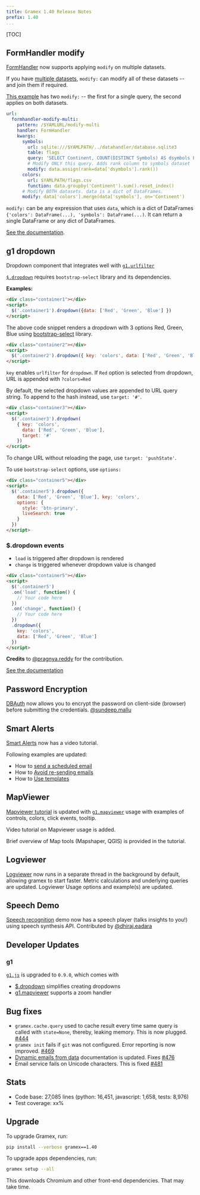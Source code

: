 ```yaml
---
title: Gramex 1.40 Release Notes
prefix: 1.40
...
```


[TOC]

## FormHandler modify

[FormHandler](../../formhandler/#formhandler-modify) now supports applying `modify` on multiple datasets.

If you have [multiple datasets](../../formhandler/#formhandler-multiple-datasets),
`modify:` can modify all of these datasets -- and join them if required.

[This example](../../formhandler/modify-multi?_format=html) has two `modify:` --
the first for a single query, the second applies on both datasets.

```yaml
url:
  formhandler-modify-multi:
    pattern: /$YAMLURL/modify-multi
    handler: FormHandler
    kwargs:
      symbols:
        url: sqlite:///$YAMLPATH/../datahandler/database.sqlite3
        table: flags
        query: 'SELECT Continent, COUNT(DISTINCT Symbols) AS dsymbols FROM flags GROUP BY Continent'
        # Modify ONLY this query. Adds rank column to symbols dataset
        modify: data.assign(rank=data['dsymbols'].rank())
      colors:
        url: $YAMLPATH/flags.csv
        function: data.groupby('Continent').sum().reset_index()
      # Modify BOTH datasets. data is a dict of DataFrames.
      modify: data['colors'].merge(data['symbols'], on='Continent')
```

`modify:` can be any expression that uses `data`, which is a dict of DataFrames
`{'colors': DataFrame(...), 'symbols': DataFrame(...)`. It can return a single
DataFrame or any dict of DataFrames.

[See the documentation](../../formhandler/#formhandler-modify).

## g1 dropdown

Dropdown component that integrates well with [`g1.urlfilter`](https://code.gramener.com/cto/g1#urlfilter)

[`$.dropdown`][g1dropdown] requires `bootstrap-select` library and its dependencies.

**Examples:**

```html
<div class="container1"></div>
<script>
  $('.container1').dropdown({data: ['Red', 'Green', 'Blue'] })
</script>
```
The above code snippet renders a dropdown with 3 options Red, Green, Blue using
[bootstrap-select](https://silviomoreto.github.io/bootstrap-select/examples/) library.

```html
<div class="container2"></div>
<script>
  $('.container2').dropdown({ key: 'colors', data: ['Red', 'Green', 'Blue'] })
</script>
```

`key` enables `urlfilter` for `dropdown`. If `Red` option is selected from dropdown,
URL is appended with `?colors=Red`

By default, the selected dropdown values are appended to URL query string.
To append to the hash instead, use `target: '#'`.

```html
<div class="container3"></div>
<script>
  $('.container3').dropdown(
    { key: 'colors',
      data: ['Red', 'Green', 'Blue'],
      target: '#'
    })
</script>
```

To change URL without reloading the page, use `target: 'pushState'`.

To use `bootstrap-select` options, use `options:`

```html
<div class="container5"></div>
<script>
  $('.container5').dropdown({
    data: ['Red', 'Green', 'Blue'], key: 'colors',
    options: {
      style: 'btn-primary',
      liveSearch: true
    }
  })
</script>
```

### $.dropdown events
- `load` is triggered after dropdown is rendered
- `change` is triggered whenever dropdown value is changed

```html
<div class="container5"></div>
<script>
  $('.container5')
  .on('load', function() {
    // Your code here
  })
  .on('change', function() {
    // Your code here
  })
  .dropdown({
    key: 'colors',
    data: ['Red', 'Green', 'Blue']
  })
</script>

```

**Credits** to [@pragnya.reddy](https://code.gramener.com/pragnya.reddy) for the contribution.

[See the documentation][g1dropdown]

## Password Encryption

[DBAuth](../../auth/#database-auth) now allows you to encrypt the password on
client-side (browser) before submitting the credentials. [@sundeep.mallu](https://code.gramener.com/sundeep.mallu)

## Smart Alerts

[Smart Alerts](../../alerts/) now has a video tutorial.

Following examples are updated:

- How to [send a scheduled email](../../alert/#send-a-scheduled-email)
- How to [Avoid re-sending emails](../../alert/#avoid-re-sending-emails)
- How to [Use templates](../../alert/#use-templates)

## MapViewer

[Mapviewer tutorial](../../mapviewer/) is updated with
[`g1.mapviewer`][g1mapviewer] usage with examples
of controls, colors, click events, tooltip.

Video tutorial on Mapviewer usage is added.

Brief overview of Map tools (Mapshaper, QGIS) is provided in the tutorial.

## Logviewer

[Logviewer](../../logviewer/) now runs in a separate thread in the background by default,
allowing gramex to start faster. Metric calculations and underlying queries are updated.
Logviewer Usage options and example(s) are updated.

## Speech Demo

[Speech recognition](../../speech/) demo now has a speech player (talks insights to you!) using  speech synthesis API. Contributed by [@dhiraj.eadara](https://code.gramener.com/dhiraj.eadara)

## Developer Updates

### g1

[`g1.js`](https://code.gramener.com/cto/g1) is upgraded to `0.9.0`, which comes with

- [$.dropdown][g1dropdown] simplifies creating dropdowns
- [g1.mapviewer][g1mapviewer] supports a zoom handler

## Bug fixes

- `gramex.cache.query` used to cache result every time same query is called with `state=None`,
thereby, leaking memory. This is now plugged. [#444](https://code.gramener.com/cto/gramex/issues/444)
- `gramex init` fails if `git` was not configured. Error reporting is now improved.
[#469](https://code.gramener.com/cto/gramex/issues/469)
- [Dynamic emails from data](../../alert/#dynamic-emails-from-data) documentation is updated.
Fixes [#476](https://code.gramener.com/cto/gramex/issues/476)
- Email service fails on Unicode characters. This is fixed [#481](https://code.gramener.com/cto/gramex/issues/481)

## Stats

- Code base: 27,085 lines (python: 16,451, javascript: 1,658, tests: 8,976)
- Test coverage: xx%

## Upgrade

To upgrade Gramex, run:

```bash
pip install --verbose gramex==1.40
```

To upgrade apps dependencies, run:

```bash
gramex setup --all
```

This downloads Chromium and other front-end dependencies. That may take time.

[g1mapviewer]: https://code.gramener.com/cto/g1#g1-mapviewer
[g1dropdown]: https://code.gramener.com/cto/g1#dropdown
